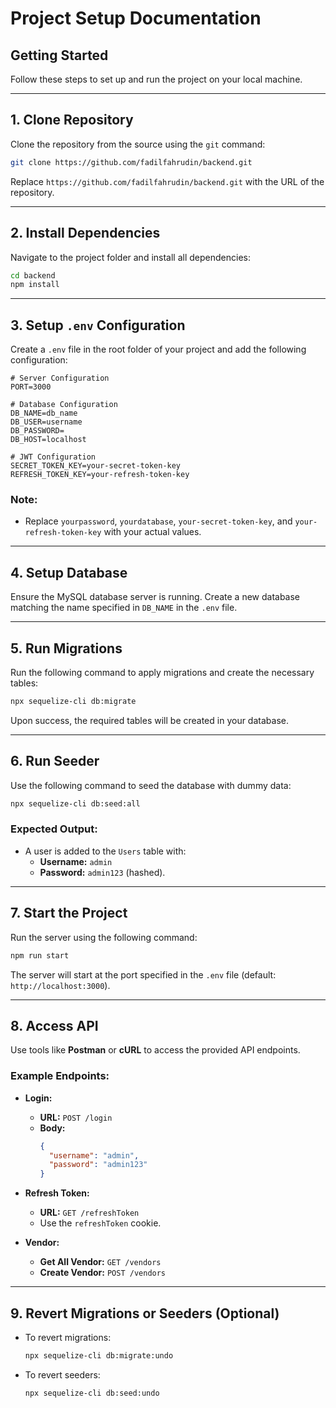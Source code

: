 
# Project Setup Documentation

## **Getting Started**

Follow these steps to set up and run the project on your local machine.

---

## **1. Clone Repository**
Clone the repository from the source using the `git` command:

```bash
git clone https://github.com/fadilfahrudin/backend.git
```

Replace `https://github.com/fadilfahrudin/backend.git` with the URL of the repository.

---

## **2. Install Dependencies**
Navigate to the project folder and install all dependencies:

```bash
cd backend
npm install
```

---

## **3. Setup `.env` Configuration**
Create a `.env` file in the root folder of your project and add the following configuration:

```env
# Server Configuration
PORT=3000

# Database Configuration
DB_NAME=db_name
DB_USER=username
DB_PASSWORD=
DB_HOST=localhost

# JWT Configuration
SECRET_TOKEN_KEY=your-secret-token-key
REFRESH_TOKEN_KEY=your-refresh-token-key

```

### **Note:**
- Replace `yourpassword`, `yourdatabase`, `your-secret-token-key`, and `your-refresh-token-key` with your actual values.

---

## **4. Setup Database**
Ensure the MySQL database server is running. Create a new database matching the name specified in `DB_NAME` in the `.env` file.

---

## **5. Run Migrations**
Run the following command to apply migrations and create the necessary tables:

```bash
npx sequelize-cli db:migrate
```

Upon success, the required tables will be created in your database.

---

## **6. Run Seeder**
Use the following command to seed the database with dummy data:

```bash
npx sequelize-cli db:seed:all
```

### **Expected Output:**
- A user is added to the `Users` table with:
  - **Username:** `admin`
  - **Password:** `admin123` (hashed).

---

## **7. Start the Project**
Run the server using the following command:

```bash
npm run start
```

The server will start at the port specified in the `.env` file (default: `http://localhost:3000`).

---

## **8. Access API**
Use tools like **Postman** or **cURL** to access the provided API endpoints.

### Example Endpoints:

- **Login:**
  - **URL:** `POST /login`
  - **Body:**
    ```json
    {
      "username": "admin",
      "password": "admin123"
    }
    ```

- **Refresh Token:**
  - **URL:** `GET /refreshToken`
  - Use the `refreshToken` cookie.


- **Vendor:**
  - **Get All Vendor:** `GET /vendors`
  - **Create Vendor:** `POST /vendors`

---

## **9. Revert Migrations or Seeders (Optional)**

- To revert migrations:
  ```bash
  npx sequelize-cli db:migrate:undo
  ```

- To revert seeders:
  ```bash
  npx sequelize-cli db:seed:undo
  ```

